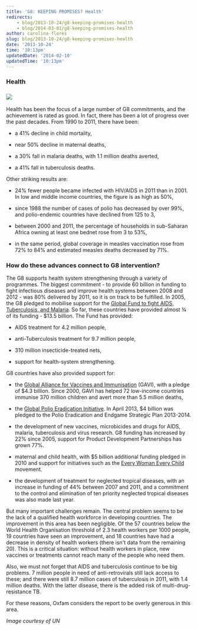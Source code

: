 ```yaml
---
title: 'G8: KEEPING PROMISES? Health'
redirects:
    - blog/2013-10-24/g8-keeping-promises-health
    - blog/2014-03-01/g8-keeping-promises-health
author: carolina-flores
slug: blog/2013-10-24/g8-keeping-promises-health
date: '2013-10-24'
time: '10:13pm'
updatedDate: '2014-02-10'
updatedTime: '10:13pm'
---
```

### Health

### ![](/images/uploads/polio-pakistan.jpg)

Health has been the focus of a large number of G8 commitments, and the achievement is rated as good. In fact, there has been a lot of progress over the past decades. From 1990 to 2011, there have been:

- a 41% decline in child mortality,

- near 50% decline in maternal deaths,

- a 30% fall in malaria deaths, with 1.1 million deaths averted,

- a 41% fall in tuberculosis deaths.

Other striking results are:

- 24% fewer people became infected with HIV/AIDS in 2011 than in 2001\. In low and middle income countries, the figure is as high as 50%,

- since 1988 the number of cases of polio has decreased by over 99%, and polio-endemic countries have declined from 125 to 3,

- between 2000 and 2011, the percentage of households in sub-Saharan Africa owning at least one bednet rose from 3 to 53%,

- in the same period, global coverage in measles vaccination rose from 72% to 84% and estimated measles deaths decreased by 71%.

### How do these advances connect to G8 intervention?

The G8 supports health system strengthening through a variety of programmes. The biggest commitment - to provide 60 billion in funding to fight infectious diseases and improve health systems between 2008 and 2012 - was 80% delivered by 2011, so it is on track to be fulfilled. In 2005, the G8 pledged to mobilise support for the [Global Fund to fight AIDS, Tuberculosis, and Malaria](http://www.theglobalfund.org/en/). So far, these countries have provided almost ¾ of its funding - $13.5 billion. The Fund has provided:

- AIDS treatment for 4.2 million people,

- anti-Tuberculosis treatment for 9.7 million people,

- 310 million insecticide-treated nets,

- support for health-system strengthening.

G8 countries have also provided support for:

- the [Global Alliance for Vaccines and Immunisation](http://www.gavialliance.org) (GAVI), with a pledge of $4.3 billion. Since 2000, GAVI has helped 72 low-income countries immunise 370 million children and avert more than 5.5 million deaths,

- the [Global Polio Eradication Initiative](http://www.polioeradication.org). In April 2013, $4 billion was pledged to the Polio Eradication and Endgame Strategic Plan 2013-2014.

- the development of new vaccines, microbicides and drugs for AIDS, malaria, tuberculosis and virus research. G8 funding has increased by 22% since 2005, support for Product Development Partnerships has grown 77%.

- maternal and child health, with $5 billion additional funding pledged in 2010 and support for initiatives such as the [Every Woman Every Child](http://www.everywomaneverychild.org) movement.

- the development of treatment for neglected tropical diseases, with an increase in funding of 44% between 2007 and 2011, and a commitment to the control and elimination of ten priority neglected tropical diseases was also made last year.

But many important challenges remain. The central problem seems to be the lack of a qualified health workforce in developing countries. The improvement in this area has been negligible. Of the 57 countries below the World Health Organisation threshold of 2.3 health workers per 1000 people, 19 countries have seen an improvement, and 18 countries have had a decrease in density of health workers (there isn't data from the remaining 20). This is a critical situation: without health workers in place, new vaccines or treatments cannot reach many of the people who need them.

Also, we must not forget that AIDS and tuberculosis continue to be big problems. 7 million people in need of anti-retrovirals still lack access to these; and there were still 8.7 million cases of tuberculosis in 2011, with 1.4 million deaths. With the latter disease, there is the added risk of multi-drug-resistance TB.

For these reasons, Oxfam considers the report to be overly generous in this area.

_Image courtesy of UN_
